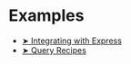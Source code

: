 # Examples

- [➤ Integrating with Express](integrate-express/README.md)
- [➤ Query Recipes](recipes/README.md)